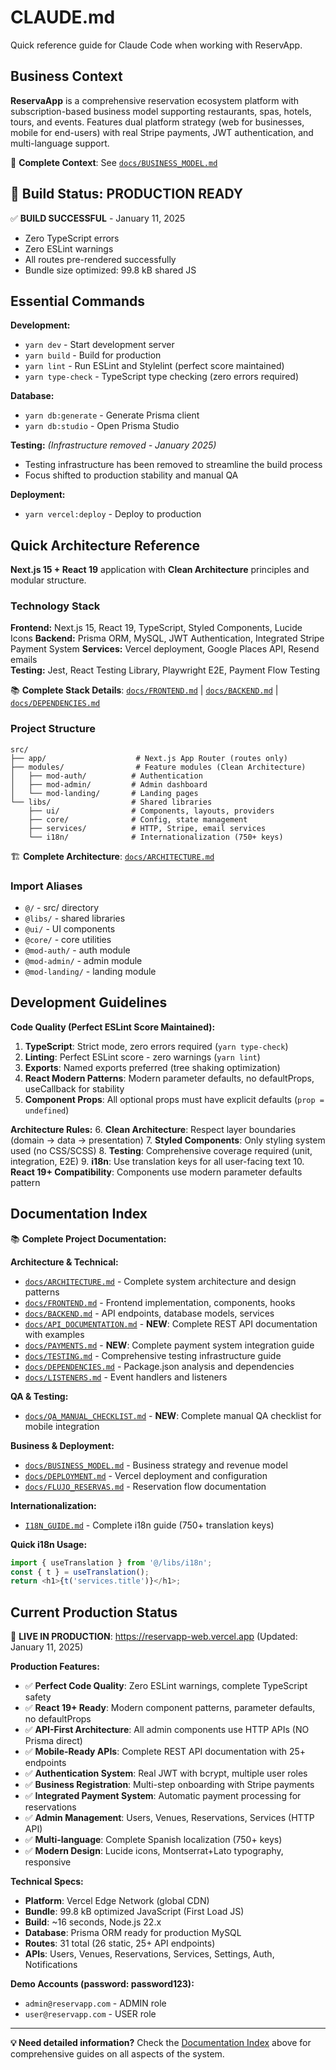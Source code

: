 # CLAUDE.md

Quick reference guide for Claude Code when working with ReservApp.

## Business Context

**ReservaApp** is a comprehensive reservation ecosystem platform with subscription-based business model supporting restaurants, spas, hotels, tours, and events. Features dual platform strategy (web for businesses, mobile for end-users) with real Stripe payments, JWT authentication, and multi-language support.

📖 **Complete Context**: See [`docs/BUSINESS_MODEL.md`](docs/BUSINESS_MODEL.md)

## 🎯 Build Status: PRODUCTION READY

✅ **BUILD SUCCESSFUL** - January 11, 2025
- Zero TypeScript errors
- Zero ESLint warnings  
- All routes pre-rendered successfully
- Bundle size optimized: 99.8 kB shared JS

## Essential Commands

**Development:**
- `yarn dev` - Start development server
- `yarn build` - Build for production
- `yarn lint` - Run ESLint and Stylelint (perfect score maintained)
- `yarn type-check` - TypeScript type checking (zero errors required)

**Database:**
- `yarn db:generate` - Generate Prisma client
- `yarn db:studio` - Open Prisma Studio

**Testing:** *(Infrastructure removed - January 2025)*
- Testing infrastructure has been removed to streamline the build process
- Focus shifted to production stability and manual QA

**Deployment:**
- `yarn vercel:deploy` - Deploy to production

## Quick Architecture Reference

**Next.js 15 + React 19** application with **Clean Architecture** principles and modular structure.

### Technology Stack

**Frontend:** Next.js 15, React 19, TypeScript, Styled Components, Lucide Icons
**Backend:** Prisma ORM, MySQL, JWT Authentication, Integrated Stripe Payment System
**Services:** Vercel deployment, Google Places API, Resend emails  
**Testing:** Jest, React Testing Library, Playwright E2E, Payment Flow Testing

📚 **Complete Stack Details**: [`docs/FRONTEND.md`](docs/FRONTEND.md) | [`docs/BACKEND.md`](docs/BACKEND.md) | [`docs/DEPENDENCIES.md`](docs/DEPENDENCIES.md)

### Project Structure

```
src/
├── app/                    # Next.js App Router (routes only)
├── modules/                # Feature modules (Clean Architecture)
│   ├── mod-auth/          # Authentication
│   ├── mod-admin/         # Admin dashboard
│   └── mod-landing/       # Landing pages
└── libs/                  # Shared libraries
    ├── ui/                # Components, layouts, providers
    ├── core/              # Config, state management
    ├── services/          # HTTP, Stripe, email services
    └── i18n/              # Internationalization (750+ keys)
```

🏗️ **Complete Architecture**: [`docs/ARCHITECTURE.md`](docs/ARCHITECTURE.md)

### Import Aliases

- `@/` - src/ directory
- `@libs/` - shared libraries
- `@ui/` - UI components
- `@core/` - core utilities
- `@mod-auth/` - auth module
- `@mod-admin/` - admin module
- `@mod-landing/` - landing module

## Development Guidelines

**Code Quality (Perfect ESLint Score Maintained):**
1. **TypeScript**: Strict mode, zero errors required (`yarn type-check`)
2. **Linting**: Perfect ESLint score - zero warnings (`yarn lint`)
3. **Exports**: Named exports preferred (tree shaking optimization)
4. **React Modern Patterns**: Modern parameter defaults, no defaultProps, useCallback for stability
5. **Component Props**: All optional props must have explicit defaults (`prop = undefined`)

**Architecture Rules:**
6. **Clean Architecture**: Respect layer boundaries (domain → data → presentation)
7. **Styled Components**: Only styling system used (no CSS/SCSS)
8. **Testing**: Comprehensive coverage required (unit, integration, E2E)
9. **i18n**: Use translation keys for all user-facing text
10. **React 19+ Compatibility**: Components use modern parameter defaults pattern

## Documentation Index

📚 **Complete Project Documentation:**

**Architecture & Technical:**
- [`docs/ARCHITECTURE.md`](docs/ARCHITECTURE.md) - Complete system architecture and design patterns
- [`docs/FRONTEND.md`](docs/FRONTEND.md) - Frontend implementation, components, hooks
- [`docs/BACKEND.md`](docs/BACKEND.md) - API endpoints, database models, services
- [`docs/API_DOCUMENTATION.md`](docs/API_DOCUMENTATION.md) - **NEW**: Complete REST API documentation with examples
- [`docs/PAYMENTS.md`](docs/PAYMENTS.md) - **NEW**: Complete payment system integration guide
- [`docs/TESTING.md`](docs/TESTING.md) - Comprehensive testing infrastructure guide
- [`docs/DEPENDENCIES.md`](docs/DEPENDENCIES.md) - Package.json analysis and dependencies
- [`docs/LISTENERS.md`](docs/LISTENERS.md) - Event handlers and listeners

**QA & Testing:**
- [`docs/QA_MANUAL_CHECKLIST.md`](docs/QA_MANUAL_CHECKLIST.md) - **NEW**: Complete manual QA checklist for mobile integration

**Business & Deployment:**
- [`docs/BUSINESS_MODEL.md`](docs/BUSINESS_MODEL.md) - Business strategy and revenue model
- [`docs/DEPLOYMENT.md`](docs/DEPLOYMENT.md) - Vercel deployment and configuration
- [`docs/FLUJO_RESERVAS.md`](docs/FLUJO_RESERVAS.md) - Reservation flow documentation

**Internationalization:**
- [`I18N_GUIDE.md`](I18N_GUIDE.md) - Complete i18n guide (750+ translation keys)

**Quick i18n Usage:**
```typescript
import { useTranslation } from '@/libs/i18n';
const { t } = useTranslation();
return <h1>{t('services.title')}</h1>;
```

## Current Production Status

🚀 **LIVE IN PRODUCTION**: https://reservapp-web.vercel.app (Updated: January 11, 2025)

**Production Features:**
- ✅ **Perfect Code Quality**: Zero ESLint warnings, complete TypeScript safety
- ✅ **React 19+ Ready**: Modern component patterns, parameter defaults, no defaultProps
- ✅ **API-First Architecture**: All admin components use HTTP APIs (NO Prisma direct)
- ✅ **Mobile-Ready APIs**: Complete REST API documentation with 25+ endpoints
- ✅ **Authentication System**: Real JWT with bcrypt, multiple user roles
- ✅ **Business Registration**: Multi-step onboarding with Stripe payments
- ✅ **Integrated Payment System**: Automatic payment processing for reservations
- ✅ **Admin Management**: Users, Venues, Reservations, Services (HTTP API)
- ✅ **Multi-language**: Complete Spanish localization (750+ keys)
- ✅ **Modern Design**: Lucide icons, Montserrat+Lato typography, responsive

**Technical Specs:**
- **Platform**: Vercel Edge Network (global CDN)
- **Bundle**: 99.8 kB optimized JavaScript (First Load JS)
- **Build**: ~16 seconds, Node.js 22.x
- **Database**: Prisma ORM ready for production MySQL
- **Routes**: 31 total (26 static, 25+ API endpoints)
- **APIs**: Users, Venues, Reservations, Services, Settings, Auth, Notifications

**Demo Accounts (password: password123):**
- `admin@reservapp.com` - ADMIN role
- `user@reservapp.com` - USER role

---

**💡 Need detailed information?** Check the [Documentation Index](#documentation-index) above for comprehensive guides on all aspects of the system.